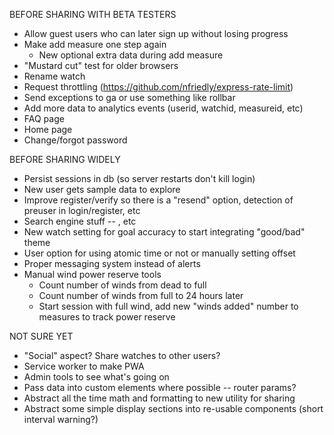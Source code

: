 BEFORE SHARING WITH BETA TESTERS
- Allow guest users who can later sign up without losing progress
- Make add measure one step again
	- New optional extra data during add measure
- "Mustard cut" test for older browsers
- Rename watch
- Request throttling (https://github.com/nfriedly/express-rate-limit)
- Send exceptions to ga or use something like rollbar
- Add more data to analytics events (userid, watchid, measureid, etc)
- FAQ page
- Home page
- Change/forgot password


BEFORE SHARING WIDELY
- Persist sessions in db (so server restarts don't kill login)
- New user gets sample data to explore
- Improve register/verify so there is a "resend" option, detection of preuser in login/register, etc
- Search engine stuff -- <meta>, etc
- New watch setting for goal accuracy to start integrating "good/bad" theme
- User option for using atomic time or not or manually setting offset
- Proper messaging system instead of alerts
- Manual wind power reserve tools
	- Count number of winds from dead to full
	- Count number of winds from full to 24 hours later
	- Start session with full wind, add new "winds added" number to measures to track power reserve


NOT SURE YET
- "Social" aspect? Share watches to other users?
- Service worker to make PWA
- Admin tools to see what's going on
- Pass data into custom elements where possible -- router params?
- Abstract all the time math and formatting to new utility for sharing
- Abstract some simple display sections into re-usable components (short interval warning?)